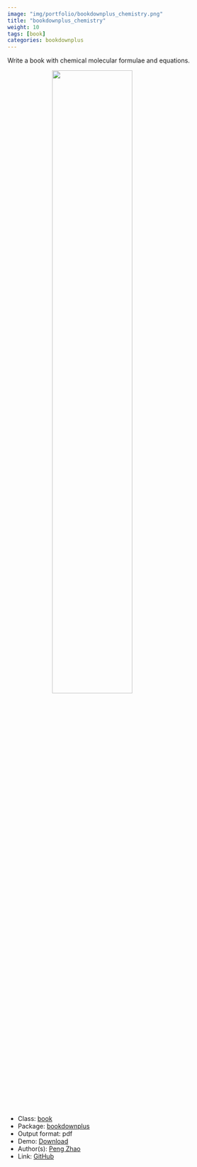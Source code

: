 ```yaml
---
image: "img/portfolio/bookdownplus_chemistry.png"
title: "bookdownplus_chemistry"
weight: 10
tags: [book]
categories: bookdownplus
---
```


Write a book with chemical molecular formulae and equations.

<!--more-->

<a href="../../img/portfolio/bookdownplus_chemistry.png"><img class = "jf-image-shadow" src="../../img/portfolio/bookdownplus_chemistry.png" style="display: block; margin: auto;" width="60%"></a>

- Class: [book](../../tags/book)
- Package: [bookdownplus](bookdownplus)
- Output format: pdf
- Demo: [Download](https://pzhaonet.github.io/bookdownplus/upload/chemistry/showcase/chemistry.pdf)
- Author(s): [Peng Zhao](https://pzhao.org)
- Link: [GitHub](https://github.com/pzhaonet/bookdownplus)


